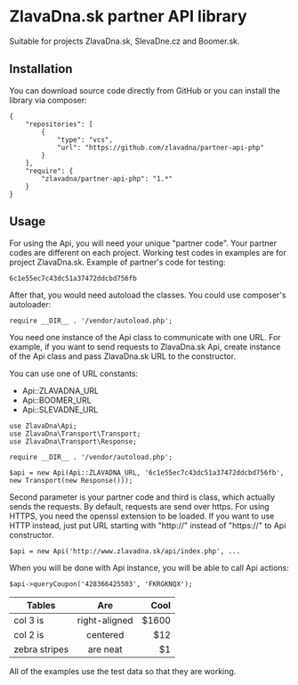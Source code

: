 # ZlavaDna.sk partner API library
Suitable for projects ZlavaDna.sk, SlevaDne.cz and Boomer.sk.

## Installation

You can download source code directly from GitHub or you can install the library via composer:

```
{
    "repositories": [
        {
            "type": "vcs",
            "url": "https://github.com/zlavadna/partner-api-php"
        }
    ],
    "require": {
        "zlavadna/partner-api-php": "1.*"
    }
}
```

## Usage

For using the Api, you will need your unique "partner code".
Your partner codes are different on each project.
Working test codes in examples are for project ZlavaDna.sk.
Example of partner's code for testing:


```
6c1e55ec7c43dc51a37472ddcbd756fb
```

After that, you would need autoload the classes. You could use composer's autoloader:

```
require __DIR__ . '/vendor/autoload.php';
```

You need one instance of the Api class to communicate with one URL.
For example, if you want to send requests to ZlavaDna.sk Api,
create instance of the Api class and pass ZlavaDna.sk URL to the constructor.

You can use one of URL constants:
- Api::ZLAVADNA_URL
- Api::BOOMER_URL
- Api::SLEVADNE_URL

```
use ZlavaDna\Api;
use ZlavaDna\Transport\Transport;
use ZlavaDna\Transport\Response;

require __DIR__ . '/vendor/autoload.php';

$api = new Api(Api::ZLAVADNA_URL, '6c1e55ec7c43dc51a37472ddcbd756fb', new Transport(new Response()));
```

Second parameter is your partner code and third is class, which actually sends the requests.
By default, requests are send over https. For using HTTPS, you need the openssl extension to be loaded.
If you want to use HTTP instead, just put URL starting with "http://" instead of "https://" to Api constructor.

```
$api = new Api('http://www.zlavadna.sk/api/index.php', ...
```

When you will be done with Api instance, you will be able to call Api actions:

```
$api->queryCoupon('428366425503', 'FKRGKNQX');
```
| Tables        | Are           | Cool  |
| ------------- |:-------------:| -----:|
| col 3 is      | right-aligned | $1600 |
| col 2 is      | centered      |   $12 |
| zebra stripes | are neat      |    $1 |

All of the examples use the test data so that they are working.
